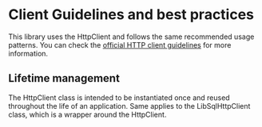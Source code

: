 # Client Guidelines and best practices

This library uses the HttpClient and follows the same recommended usage patterns.
You can check the [official HTTP client guidelines](https://learn.microsoft.com/en-us/dotnet/fundamentals/networking/http/httpclient-guidelines) for more information.

## Lifetime management

The HttpClient class is intended to be instantiated once and reused throughout the life of an application.
Same applies to the LibSqlHttpClient class, which is a wrapper around the HttpClient.
